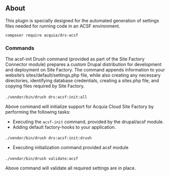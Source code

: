 ## About
This plugin is specially designed for the automated generation of settings files needed for running code in an ACSF environment.

```
composer require acquia/drs-acsf
```

### Commands
The acsf-init Drush command (provided as part of the Site Factory Connector module) prepares a custom Drupal distribution for development and deployment on Site Factory. The command appends information to your website’s sites/default/settings.php file, while also creating any necessary directories, identifying database credentials, creating a sites.php file, and copying files required by Site Factory.

#### 
```
./vendor/bin/drush drs:acsf:init:all
```
Above command will initialize support for Acquia Cloud Site Factory by performing the following tasks:
- Executing the `acsf-init` command, provided by the drupal/acsf module.
- Adding default factory-hooks to your application.
#### 
```
./vendor/bin/drush drs:acsf:init:drush
```
- Executing initialization command provided acsf module
#### 
```
./vendor/bin/drush validate:acsf
```
Above command will validate all required settings are in place.
